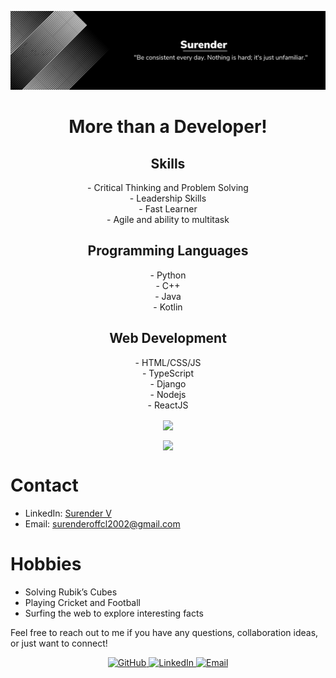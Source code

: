 ![Banner](https://raw.githubusercontent.com/Edmonstone/Edmonstone/main/Banner.png)

<h1 align="center">More than a Developer!</h1>

<h2 align="center">Skills</h2>
<p align="center">
  - Critical Thinking and Problem Solving<br>
  - Leadership Skills<br>
  - Fast Learner<br>
  - Agile and ability to multitask
</p>

<h2 align="center">Programming Languages</h2>
<p align="center">
  - Python<br>
  - C++<br>
  - Java<br>
  - Kotlin
</p>

<h2 align="center">Web Development</h2>
<p align="center">
  - HTML/CSS/JS<br>
  - TypeScript<br>
  - Django<br>
  - Nodejs<br>
  - ReactJS
</p>

<p align="center">
  <img align="center" src="https://github-readme-stats.vercel.app/api?username=Edmonstone&show_icons=true&theme=chartreuse-dark"/>
</p>


<p align="center">
  <img align="center" src="https://github-readme-streak-stats.herokuapp.com/?user=Edmonstone&theme=chartreuse-dark"/>
</p>

<h1>Contact</h1>
<ul>
    <li>LinkedIn: <a href="https://www.linkedin.com/in/surender-venkatesan-72aa17205/">Surender V</a></li>
    <li>Email: <a href="mailto:surenderoffcl2002@gmail.com">surenderoffcl2002@gmail.com</a></li>
</ul>

<h1>Hobbies</h1>
<ul>
    <li>Solving Rubik’s Cubes</li>
    <li>Playing Cricket and Football</li>
    <li>Surfing the web to explore interesting facts</li>
</ul>

<p>Feel free to reach out to me if you have any questions, collaboration ideas, or just want to connect!</p>


<div align="center">
    <a href="https://github.com/Edmonstone">
        <img src="https://img.shields.io/badge/-GitHub-181717?style=flat-square&logo=github" alt="GitHub" />
    </a>
    <a href="https://www.linkedin.com/in/surender-venkatesan-72aa17205/">
        <img src="https://img.shields.io/badge/-LinkedIn-0A66C2?style=flat-square&logo=linkedin" alt="LinkedIn" />
    </a>
    <a href="mailto:surenderoffcl2002@gmail.com">
        <img src="https://img.shields.io/badge/-Email-D14836?style=flat-square&logo=gmail&logoColor=white" alt="Email" />
    </a>
</div>
